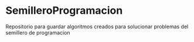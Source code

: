 SemilleroProgramacion
=====================
 Repositorio para guardar algoritmos creados para solucionar problemas del semillero de programacion
